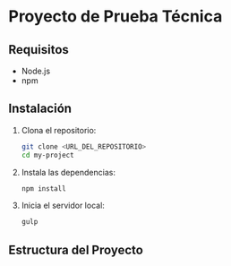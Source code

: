 # Proyecto de Prueba Técnica

## Requisitos

- Node.js
- npm

## Instalación

1. Clona el repositorio:

    ```sh
    git clone <URL_DEL_REPOSITORIO>
    cd my-project
    ```

2. Instala las dependencias:

    ```sh
    npm install
    ```

3. Inicia el servidor local:

    ```sh
    gulp
    ```

## Estructura del Proyecto
